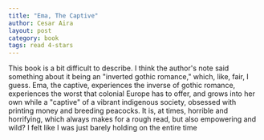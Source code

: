 ```yaml
---
title: "Ema, The Captive"
author: Cesar Aira
layout: post
category: book
tags: read 4-stars
---
```

This book is a bit difficult to describe. I think the author's note said something about it being an "inverted gothic romance," which, like, fair, I guess. Ema, the captive, experiences the inverse of gothic romance, experiences the worst that colonial Europe has to offer, and grows into her own while a "captive" of a vibrant indigenous society, obsessed with printing money and breeding peacocks. It is, at times, horrible and horrifying, which always makes for a rough read, but also empowering and wild? I felt like I was just barely holding on the entire time